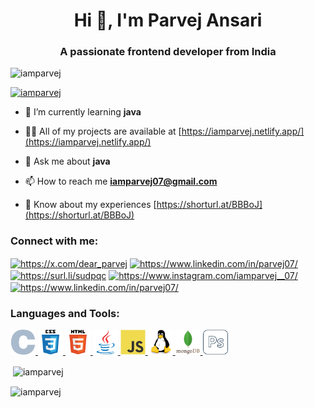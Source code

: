 <h1 align="center">Hi 👋, I'm Parvej Ansari</h1>
<h3 align="center">A passionate frontend developer from India</h3>

<p align="left"> <img src="https://komarev.com/ghpvc/?username=iamparvej&label=Profile%20views&color=0e75b6&style=flat" alt="iamparvej" /> </p>

<p align="left"> <a href="https://github.com/ryo-ma/github-profile-trophy"><img src="https://github-profile-trophy.vercel.app/?username=iamparvej" alt="iamparvej" /></a> </p>

- 🌱 I’m currently learning **java**

- 👨‍💻 All of my projects are available at [https://iamparvej.netlify.app/](https://iamparvej.netlify.app/)

- 💬 Ask me about **java**

- 📫 How to reach me **iamparvej07@gmail.com**

- 📄 Know about my experiences [https://shorturl.at/BBBoJ](https://shorturl.at/BBBoJ)

<h3 align="left">Connect with me:</h3>
<p align="left">
<a href="https://twitter.com/https://x.com/dear_parvej" target="blank"><img align="center" src="https://raw.githubusercontent.com/rahuldkjain/github-profile-readme-generator/master/src/images/icons/Social/twitter.svg" alt="https://x.com/dear_parvej" height="30" width="40" /></a>
<a href="https://linkedin.com/in/https://www.linkedin.com/in/parvej07/" target="blank"><img align="center" src="https://raw.githubusercontent.com/rahuldkjain/github-profile-readme-generator/master/src/images/icons/Social/linked-in-alt.svg" alt="https://www.linkedin.com/in/parvej07/" height="30" width="40" /></a>
<a href="https://fb.com/https://surl.li/sudpqc" target="blank"><img align="center" src="https://raw.githubusercontent.com/rahuldkjain/github-profile-readme-generator/master/src/images/icons/Social/facebook.svg" alt="https://surl.li/sudpqc" height="30" width="40" /></a>
<a href="https://instagram.com/https://www.instagram.com/iamparvej__07/" target="blank"><img align="center" src="https://raw.githubusercontent.com/rahuldkjain/github-profile-readme-generator/master/src/images/icons/Social/instagram.svg" alt="https://www.instagram.com/iamparvej__07/" height="30" width="40" /></a>
<a href="https://www.hackerrank.com/https://www.linkedin.com/in/parvej07/" target="blank"><img align="center" src="https://raw.githubusercontent.com/rahuldkjain/github-profile-readme-generator/master/src/images/icons/Social/hackerrank.svg" alt="https://www.linkedin.com/in/parvej07/" height="30" width="40" /></a>
</p>

<h3 align="left">Languages and Tools:</h3>
<p align="left"> <a href="https://www.cprogramming.com/" target="_blank" rel="noreferrer"> <img src="https://raw.githubusercontent.com/devicons/devicon/master/icons/c/c-original.svg" alt="c" width="40" height="40"/> </a> <a href="https://www.w3schools.com/css/" target="_blank" rel="noreferrer"> <img src="https://raw.githubusercontent.com/devicons/devicon/master/icons/css3/css3-original-wordmark.svg" alt="css3" width="40" height="40"/> </a> <a href="https://www.w3.org/html/" target="_blank" rel="noreferrer"> <img src="https://raw.githubusercontent.com/devicons/devicon/master/icons/html5/html5-original-wordmark.svg" alt="html5" width="40" height="40"/> </a> <a href="https://www.java.com" target="_blank" rel="noreferrer"> <img src="https://raw.githubusercontent.com/devicons/devicon/master/icons/java/java-original.svg" alt="java" width="40" height="40"/> </a> <a href="https://developer.mozilla.org/en-US/docs/Web/JavaScript" target="_blank" rel="noreferrer"> <img src="https://raw.githubusercontent.com/devicons/devicon/master/icons/javascript/javascript-original.svg" alt="javascript" width="40" height="40"/> </a> <a href="https://www.linux.org/" target="_blank" rel="noreferrer"> <img src="https://raw.githubusercontent.com/devicons/devicon/master/icons/linux/linux-original.svg" alt="linux" width="40" height="40"/> </a> <a href="https://www.mongodb.com/" target="_blank" rel="noreferrer"> <img src="https://raw.githubusercontent.com/devicons/devicon/master/icons/mongodb/mongodb-original-wordmark.svg" alt="mongodb" width="40" height="40"/> </a> <a href="https://www.photoshop.com/en" target="_blank" rel="noreferrer"> <img src="https://raw.githubusercontent.com/devicons/devicon/master/icons/photoshop/photoshop-line.svg" alt="photoshop" width="40" height="40"/> </a> </p>

<p>&nbsp;<img align="center" src="https://github-readme-stats.vercel.app/api?username=iamparvej&show_icons=true&locale=en" alt="iamparvej" /></p>

<p><img align="center" src="https://github-readme-streak-stats.herokuapp.com/?user=iamparvej&" alt="iamparvej" /></p>
